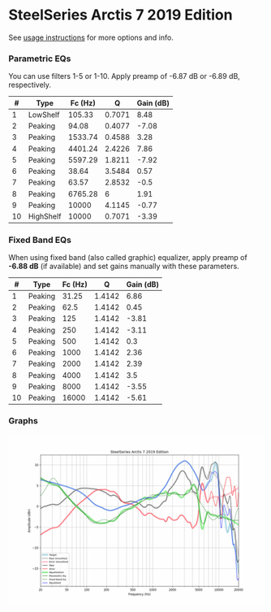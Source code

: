 # SteelSeries Arctis 7 2019 Edition
See [usage instructions](https://github.com/jaakkopasanen/AutoEq#usage) for more options and info.

### Parametric EQs
You can use filters 1-5 or 1-10. Apply preamp of -6.87 dB or -6.89 dB, respectively.

|   # | Type      |   Fc (Hz) |      Q |   Gain (dB) |
|-----|-----------|-----------|--------|-------------|
|   1 | LowShelf  |    105.33 | 0.7071 |        8.48 |
|   2 | Peaking   |     94.08 | 0.4077 |       -7.08 |
|   3 | Peaking   |   1533.74 | 0.4588 |        3.28 |
|   4 | Peaking   |   4401.24 | 2.4226 |        7.86 |
|   5 | Peaking   |   5597.29 | 1.8211 |       -7.92 |
|   6 | Peaking   |     38.64 | 3.5484 |        0.57 |
|   7 | Peaking   |     63.57 | 2.8532 |       -0.5  |
|   8 | Peaking   |   6765.28 | 6      |        1.91 |
|   9 | Peaking   |  10000    | 4.1145 |       -0.77 |
|  10 | HighShelf |  10000    | 0.7071 |       -3.39 |

### Fixed Band EQs
When using fixed band (also called graphic) equalizer, apply preamp of **-6.88 dB** (if available) and set gains manually with these parameters.

|   # | Type    |   Fc (Hz) |      Q |   Gain (dB) |
|-----|---------|-----------|--------|-------------|
|   1 | Peaking |     31.25 | 1.4142 |        6.86 |
|   2 | Peaking |     62.5  | 1.4142 |        0.45 |
|   3 | Peaking |    125    | 1.4142 |       -3.81 |
|   4 | Peaking |    250    | 1.4142 |       -3.11 |
|   5 | Peaking |    500    | 1.4142 |        0.3  |
|   6 | Peaking |   1000    | 1.4142 |        2.36 |
|   7 | Peaking |   2000    | 1.4142 |        2.39 |
|   8 | Peaking |   4000    | 1.4142 |        3.5  |
|   9 | Peaking |   8000    | 1.4142 |       -3.55 |
|  10 | Peaking |  16000    | 1.4142 |       -5.61 |

### Graphs
![](./SteelSeries%20Arctis%207%202019%20Edition.png)
